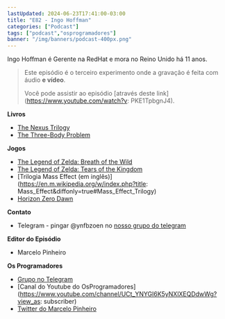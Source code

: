 ```yaml
---
lastUpdated: 2024-06-23T17:41:00-03:00
title: "E82 - Ingo Hoffman"
categories: ["Podcast"]
tags: ["podcast","osprogramadores"]
banner: "/img/banners/podcast-400px.png"
---
```



<SpotifyEmbed episode="54roVBcJZXOHpgv7vW8oGw"></SpotifyEmbed>

Ingo Hoffman é Gerente na RedHat e mora no Reino Unido há 11 anos.


> Este episódio é o terceiro experimento onde a gravação é feita com áudio **e vídeo**.
>
> Você pode assistir ao episódio [através deste link](https://www.youtube.com/watch?v: PKE1TpbgnJ4).

<YouTubeEmbed videoId="PKE1TpbgnJ4" />

**Livros**

- [The Nexus Trilogy](https://en.m.wikipedia.org/wiki/The_Nexus_Trilogy)
- [The Three-Body Problem](https://en.m.wikipedia.org/wiki/The_Three-Body_Problem_(novel))

**Jogos**

- [The Legend of Zelda: Breath of the Wild](https://en.m.wikipedia.org/wiki/The_Legend_of_Zelda:_Breath_of_the_Wild)
- [The Legend of Zelda: Tears of the Kingdom](https://en.m.wikipedia.org/wiki/The_Legend_of_Zelda:_Tears_of_the_Kingdom)
- [Trilogia Mass Effect (em inglês)](https://en.m.wikipedia.org/w/index.php?title: Mass_Effect&diffonly=true#Mass_Effect_Trilogy)
- [Horizon Zero Dawn](https://en.m.wikipedia.org/wiki/Horizon_Zero_Dawn)

**Contato**

- Telegram - pingar @ynfbzoen no [nosso grupo do telegram](https://t.me/osprogramadores)

**Editor do Episódio**

- Marcelo Pinheiro

**Os Programadores**

- [Grupo no Telegram](https://t.me/osprogramadores)
- [Canal do Youtube do OsProgramadores](https://www.youtube.com/channel/UCt_YNYGl6K5yNXlXEQDdwWg?view_as: subscriber)
- [Twitter do Marcelo Pinheiro](https://twitter.com/mpinheir)

